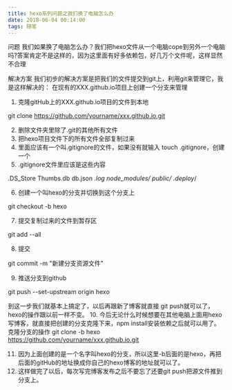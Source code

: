 ```yaml
---
title: hexo系列问题之我们换了电脑怎么办
date: 2018-06-04 00:14:00
tags: 随笔
---
```


问题
我们如果换了电脑怎么办？我们把hexo文件从一个电脑cope到另外一个电脑吗?答案肯定不是这样的，因为这里面有好多依赖包，好几万个文件呢，这样显然不合理

解决方案
我们初步的解决方案是把我们的文件提交到git上，利用git来管理它，我是这样解决的： 在现有的XXX.github.io项目上创建一个分支来管理 
<!-- more--> 
1. 克隆gitHub上的XXX.github.io项目的文件到本地 

git clone https://github.com/yourname/xxx.github.io.git 

2. 删除文件夹里除了.git的其他所有文件 
3. 把hexo项目文件下的所有文件全部复制过来 
4. 里面应该有一个叫.gitignore的文件，如果没有就输入 touch .gitignore，创建一个 
5. .gitignore文件里应该是这些内容 

.DS_Store 
Thumbs.db 
db.json 
*.log 
node_modules/ 
public/ 
.deploy*/ 

6. 创建一个叫hexo的分支并切换到这个分支上 

git checkout -b hexo 

7. 提交复制过来的文件到暂存区 

git add --all 

8. 提交 

git commit -m "新建分支资源文件" 

9. 推送分支到github 

git push --set-upstream origin hexo 

到这一步我们就基本上搞定了，以后再跟新了博客就直接 git push就可以了，hexo的操作跟以前一样不变。 
10. 今后无论什么时候想要在其他电脑上面用hexo写博客，就直接把创建的分支克隆下来，npm install安装依赖之后就可以用了。 
克隆分支的操作 
git clone -b hexo https://github.com/yourname/xxx.github.io.git 

11. 因为上面创建的是一个名字叫hexo的分支，所以这里-b后面的是hexo，再把后面的gitHub的地址换成你自己的hexo博客的地址就可以了。 
12. 这样做完了以后，每次写完博客发布之后不要忘了还要git push把源文件推到分支上。
